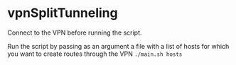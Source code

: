 # vpnSplitTunneling

Connect to the VPN before running the script. 

Run the script by passing as an argument a file with a list of hosts for which you want to create routes through the VPN
`./main.sh hosts`
